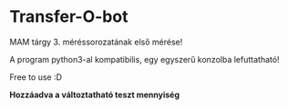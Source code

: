 # Transfer-O-bot
MAM tárgy 3. méréssorozatának első mérése!

A program python3-al kompatibilis, egy egyszerű konzolba lefuttatható!

Free to use :D 


**Hozzáadva a változtatható teszt mennyiség**
